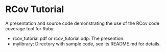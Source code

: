 RCov Tutorial
=============

A presentation and source code demonstrating the use of the RCov code coverage
tool for Ruby:

- rcov_tutorial.pdf or rcov_tutorial.odp: The presention.
- mylibrary: Directory with sample code, see its README.md for details.
